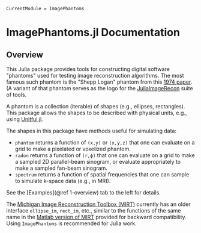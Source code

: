 ```@meta
CurrentModule = ImagePhantoms
```

# ImagePhantoms.jl Documentation

## Overview

This Julia package provides tools
for constructing digital software "phantoms"
used for testing image reconstruction algorithms.
The most famous such phantom
is the "Shepp Logan" phantom
from this
[1974 paper](http://doi.org/10.1109/TNS.1974.6499235).
(A variant of that phantom serves
as the
logo for the
[JuliaImageRecon](https://github.com/JuliaImageRecon)
suite of tools.

A phantom is a collection (iterable) of shapes
(e.g., ellipses, rectangles).
This package allows the shapes to be described
with physical units,
e.g., using
[Unitful.jl](https://github.com/PainterQubits/Unitful.jl).

The shapes in this package
have methods useful
for simulating data:
* `phantom` returns a function of `(x,y)` or `(x,y,z)`
   that one can evaluate on a grid to make a pixelated or voxelized phantom.
* `radon` returns a function of `(r,ϕ)`
   that one can evaluate on a grid
   to make a sampled 2D parallel-beam sinogram,
   or evaluate appropriately to make a sampled fan-beam sinogram.
* `spectrum` returns a function of spatial frequencies
  that one can sample to simulate k-space data (e.g., in MRI).

See the
[Examples](@ref 1-overview)
tab to the left for details.

The
[Michigan Image Reconstruction Toolbox (MIRT)](https://github.com/JeffFessler/MIRT.jl)
currently has an older interface `ellipse_im`, `rect_im`, etc.,
similar to the functions of the same name in the
[Matlab version of MIRT](https://github.com/JeffFessler/mirt)
provided for backward compatibility.
Using `ImagePhantoms` is recommended for Julia work.
